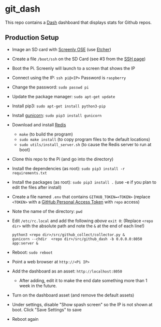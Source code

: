 # git_dash

This repo contains a [Dash](https://dash.plot.ly/) dashboard
that displays stats for Github repos.


## Production Setup

* Image an SD card with [Screenly OSE](https://www.screenly.io/ose/) (use [Etcher](https://www.balena.io/etcher/))
* Create a file `/boot/ssh` on the SD Card (see #3 from the [SSH page](https://www.raspberrypi.org/documentation/remote-access/ssh/README.md))
* Boot the Pi.  Screenly will launch to a screen that shows the IP
* Connect using the IP: `ssh pi@<IP>` Password is `raspberry`
* Change the password: `sudo passwd pi`
* Update the package manager: `sudo apt-get update`
* Install pip3: `sudo apt-get install python3-pip`
* Install [gunicorn](https://gunicorn.org/): `sudo pip3 install gunicorn`
* Download and install [Redis](https://redis.io/)
  * `make` (to build the program)
  * `sudo make install` (to copy program files to the default locations)
  * `sudo utils/install_server.sh` (to cause the Redis server to run at boot)
* Clone this repo to the Pi (and go into the directory)
* Install the dependencies (as root): `sudo pip3 install -r requirements.txt`
* Install the packages (as root): `sudo pip3 install .`  (use -e if you plan to edit the files after install)
* Create a file named `.env` that contains `GITHUB_TOKEN=<TOKEN>` (replace `<TOKEN>` with a [GitHub Personal Access Token](https://help.github.com/en/articles/creating-a-personal-access-token-for-the-command-line) with `repo` access)
* Note the name of the directory: `pwd`
* Edit `/etc/rc.local` and add the following *above* `exit 0`: (Replace `<repo dir>` with the absolute path 
  and note the `&` at the end of each line!)
   ```
   python3 <repo dir>/src/github_collect/collector.py &
   gunicorn --chdir  <repo dir>/src/github_dash -b 0.0.0.0:8050 app:server &
   ``` 
   
* Reboot: `sudo reboot`
* Point a web browser at `http://<Pi IP>`
* Add the dashboard as an asset: `http://localhost:8050`
  * After adding, edit it to make the end date something more than 1 week in the future.
* Turn on the dashboard asset (and remove the default assets)
* Under settings, disable "Show spash screen" so the IP is not shown at boot.  Click "Save Settings" to save
* Reboot again
